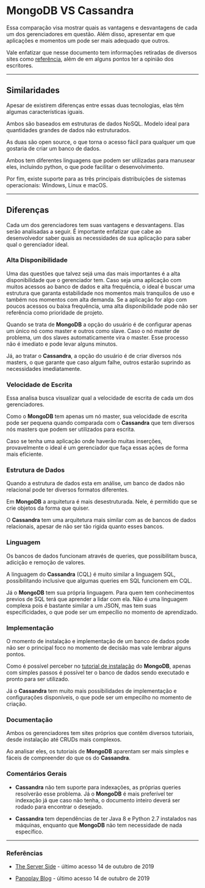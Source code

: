 # MongoDB VS Cassandra

Essa comparação visa mostrar quais as vantagens e desvantagens de cada um dos gerenciadores em questão. Além disso, apresentar em que aplicações e momentos um pode ser mais adequado que outros.

Vale enfatizar que nesse documento tem informações retiradas de diversos sites como [referência](#Referências), além de em alguns pontos ter a opinião dos escritores.

---
## Similaridades

Apesar de existirem diferenças entre essas duas tecnologias, elas têm algumas características iguais.

Ambos são baseados em estruturas de dados NoSQL. Modelo ideal para quantidades grandes de dados não estruturados.

As duas são open source, o que torna o acesso fácil para qualquer um que gostaria de criar um banco de dados.

Ambos tem diferentes linguagens que podem ser utilizadas para manusear eles, incluindo python, o que pode facilitar o desenvolvimento.

Por fim, existe suporte para as três principais distribuições de sistemas operacionais: Windows, Linux e macOS.

---
## Diferenças

Cada um dos gerenciadores tem suas vantagens e desvantagens. Elas serão analisadas a seguir. É importante enfatizar que cabe ao desenvolvedor saber quais as necessidades de sua aplicação para saber qual o gerenciador ideal.

### Alta Disponibilidade

Uma das questões que talvez sejá uma das mais importantes é a alta disponibilidade que o gerenciador tem. Caso seja uma aplicação com muitos acessos ao banco de dados e alta frequência, o ideal é buscar uma estrutura que garanta estabilidade nos momentos mais tranquilos de uso e também nos momentos com alta demanda. Se a aplicação for algo com poucos acessos ou baixa frequência, uma alta disponibilidade pode não ser referência como prioridade de projeto.

Quando se trata de **MongoDB** a opção do usuário é de configurar apenas um único nó como master e outros como slave. Caso o nó master de problema, um dos slaves automaticamente vira o master. Esse processo não é imediato e pode levar alguns minutos.

Já, ao tratar o **Cassandra**, a opção do usuário é de criar diversos nós masters, o que garante que caso algum falhe, outros estarão suprindo as necessidades imediatamente.

### Velocidade de Escrita

Essa analisa busca visualizar qual a velocidade de escrita de cada um dos gerenciadores.

Como o **MongoDB** tem apenas um nó master, sua velocidade de escrita pode ser pequena quando comparada com o **Cassandra** que tem diversos nós masters que podem ser utilizados para escrita.

Caso se tenha uma aplicação onde haverão muitas inserções, provavelmente o ideal é um gerenciador que faça essas ações de forma mais eficiente.

### Estrutura de Dados

Quando a estrutura de dados esta em análise, um banco de dados não relacional pode ter diversos formatos diferentes.

Em **MongoDB** a arquitetura é mais desestruturada. Nele, é permitido que se crie objetos da forma que quiser.

O **Cassandra** tem uma arquitetura mais similar com as de bancos de dados relacionais, apesar de não ser tão rigida quanto esses bancos.

### Linguagem

Os bancos de dados funcionam através de queries, que possibilitam busca, adicição e remoção de valores.

A linguagem do **Cassandra** (CQL) é muito similar a linguagem SQL, possibilitando inclusive que algumas queries em SQL funcionem em CQL.

Já o **MongoDB** tem sua própria linguagem. Para quem tem conhecimentos previos de SQL terá que aprender a lidar com ela. Não é uma linguagem complexa pois é bastante similar a um JSON, mas tem suas especificidades, o que pode ser um empecílio no momento de aprendizado.

### Implementação

O momento de instalação e implementação de um banco de dados pode não ser o principal foco no momento de decisão mas vale lembrar alguns pontos.

Como é possível perceber no [tutorial de instalação](https://github.com/decoejz/cassandra-mongodb/blob/master/mongodb.md) do **MongoDB**, apenas com simples passos é possível ter o banco de dados sendo executado e pronto para ser utilizado.

Já o **Cassandra** tem muito mais possibilidades de implementação e configurações disponíveis, o que pode ser um empecilho no momento de criação.

### Documentação

Ambos os gerenciadores tem sites próprios que contêm diversos tutoriais, desde instalação até CRUDs mais complexos.

Ao analisar eles, os tutoriais de **MongoDB** aparentam ser mais simples e fáceis de compreender do que os do **Cassandra**.

### Comentários Gerais

- **Cassandra** não tem suporte para indexações, as próprias queries resolverão esse problema. Já o **MongoDB** é mais preferível ter indexação já que caso não tenha, o documento inteiro deverá ser rodado para encontrar o desejado.

- **Cassandra** tem dependências de ter Java 8 e Python 2.7 instalados nas máquinas, enquanto que **MongoDB** não tem necessidade de nada específico.

---
### Referências

- [The Server Side](https://www.theserverside.com/tip/A-side-by-side-comparison-of-MongoDB-and-Cassandra-databases) - último acesso 14 de outubro de 2019

- [Panoplay Blog](https://blog.panoply.io/cassandra-vs-mongodb) - último acesso 14 de outubro de 2019